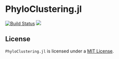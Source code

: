 # PhyloClustering.jl

[![Build Status](https://github.com/YiboK/PhyloClustering.jl/actions/workflows/CI.yml/badge.svg?branch=master)](https://github.com/YiboK/PhyloClustering.jl/actions/workflows/CI.yml?query=branch%3Amaster)
[![](https://img.shields.io/badge/docs-dev-blue.svg)](https://solislemuslab.github.io/PhyloClustering.jl/dev)

## License

`PhyloClustering.jl` is licensed under a
[MIT License](https://github.com/solislemuslab/PhyloClustering.jl/blob/master/LICENSE).
